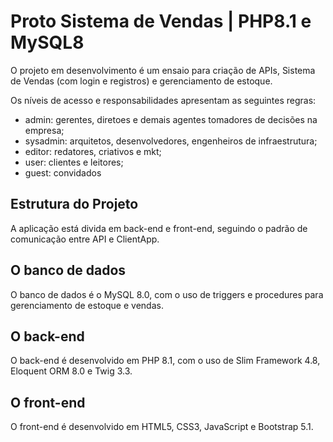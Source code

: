 # Proto Sistema de Vendas | PHP8.1 e MySQL8

O projeto em desenvolvimento é um ensaio para criação de APIs, Sistema de Vendas (com login e registros) e gerenciamento de estoque.

Os níveis de acesso e responsabilidades apresentam as seguintes regras:

- admin: gerentes, diretoes e demais agentes tomadores de decisões na empresa;
- sysadmin: arquitetos, desenvolvedores, engenheiros de infraestrutura;
- editor: redatores, criativos e mkt;
- user: clientes e leitores;
- guest: convidados 

## Estrutura do Projeto

A aplicação está divida em back-end e front-end, seguindo o padrão de comunicação entre API e ClientApp.

## O banco de dados

O banco de dados é o MySQL 8.0, com o uso de triggers e procedures para gerenciamento de estoque e vendas.    

## O back-end

O back-end é desenvolvido em PHP 8.1, com o uso de Slim Framework 4.8, Eloquent ORM 8.0 e Twig 3.3.

## O front-end

O front-end é desenvolvido em HTML5, CSS3, JavaScript e Bootstrap 5.1.





